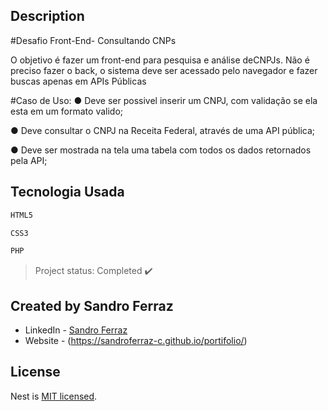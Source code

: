 
## Description

#Desafio Front-End- Consultando CNPs

O objetivo é fazer um front-end para pesquisa e análise deCNPJs. Não é preciso fazer o back, o sistema deve ser acessado pelo navegador e fazer buscas apenas em APIs Públicas

#Caso de Uso:
● Deve ser possivel inserir um CNPJ, com validação se ela esta em um formato valido;

● Deve consultar o CNPJ na Receita Federal, através de uma API pública;

● Deve ser mostrada na tela uma tabela com todos os dados retornados pela API;

## Tecnologia Usada

```bash
HTML5
```

```bash
CSS3
```

```bash
PHP
```

> Project status: Completed :heavy_check_mark:


## Created by Sandro Ferraz

- LinkedIn - [Sandro Ferraz](https://www.linkedin.com/in/sandro-ferraz-6761921b5/)
- Website - (https://sandroferraz-c.github.io/portifolio/)

## License

Nest is [MIT licensed](LICENSE).
